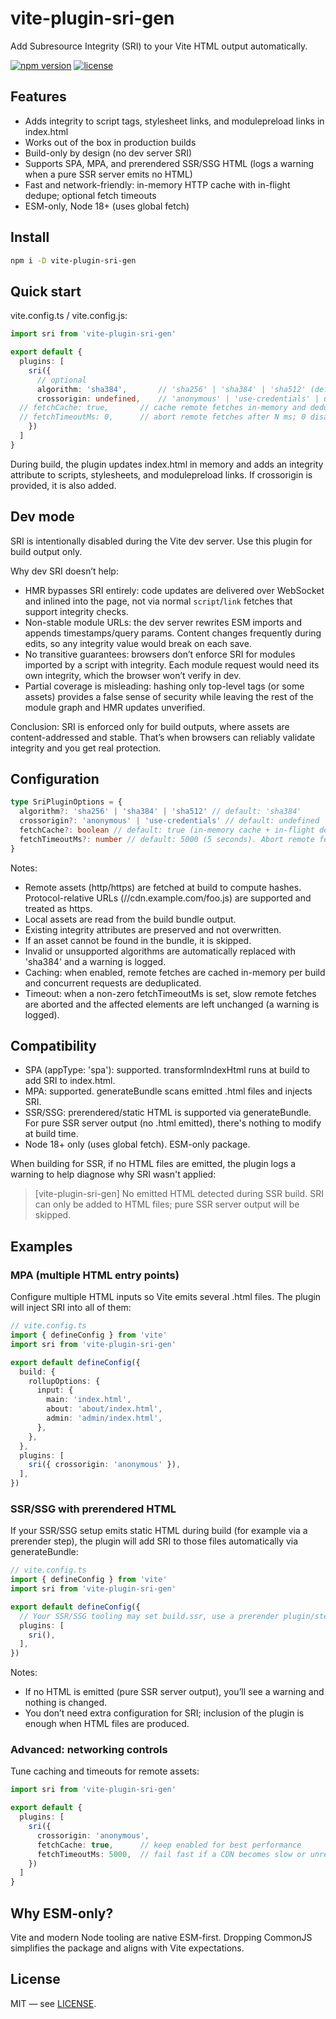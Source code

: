 # vite-plugin-sri-gen

Add Subresource Integrity (SRI) to your Vite HTML output automatically.

[![npm version](https://img.shields.io/npm/v/vite-plugin-sri-gen.svg)](https://www.npmjs.com/package/vite-plugin-sri-gen)
[![license](https://img.shields.io/badge/license-MIT-blue.svg)](LICENSE)

## Features

- Adds integrity to script tags, stylesheet links, and modulepreload links in index.html
- Works out of the box in production builds
- Build-only by design (no dev server SRI)
- Supports SPA, MPA, and prerendered SSR/SSG HTML (logs a warning when a pure SSR server emits no HTML)
- Fast and network-friendly: in-memory HTTP cache with in-flight dedupe; optional fetch timeouts
- ESM-only, Node 18+ (uses global fetch)

## Install

```sh
npm i -D vite-plugin-sri-gen
```

## Quick start

vite.config.ts / vite.config.js:

```ts
import sri from 'vite-plugin-sri-gen'

export default {
  plugins: [
    sri({
      // optional
      algorithm: 'sha384',       // 'sha256' | 'sha384' | 'sha512' (default: 'sha384')
      crossorigin: undefined,    // 'anonymous' | 'use-credentials' | undefined
  // fetchCache: true,       // cache remote fetches in-memory and dedupe concurrent requests (default: true)
  // fetchTimeoutMs: 0,      // abort remote fetches after N ms; 0 disables timeout (default: 0)
    })
  ]
}
```

During build, the plugin updates index.html in memory and adds an integrity attribute to scripts, stylesheets, and modulepreload links. If crossorigin is provided, it is also added.

## Dev mode

SRI is intentionally disabled during the Vite dev server. Use this plugin for build output only.

Why dev SRI doesn’t help:

- HMR bypasses SRI entirely: code updates are delivered over WebSocket and inlined into the page, not via normal `script`/`link` fetches that support integrity checks.
- Non-stable module URLs: the dev server rewrites ESM imports and appends timestamps/query params. Content changes frequently during edits, so any integrity value would break on each save.
- No transitive guarantees: browsers don’t enforce SRI for modules imported by a script with integrity. Each module request would need its own integrity, which the browser won’t verify in dev.
- Partial coverage is misleading: hashing only top-level tags (or some assets) provides a false sense of security while leaving the rest of the module graph and HMR updates unverified.

Conclusion: SRI is enforced only for build outputs, where assets are content-addressed and stable. That’s when browsers can reliably validate integrity and you get real protection.

## Configuration

```ts
type SriPluginOptions = {
  algorithm?: 'sha256' | 'sha384' | 'sha512' // default: 'sha384'
  crossorigin?: 'anonymous' | 'use-credentials' // default: undefined
  fetchCache?: boolean // default: true (in-memory cache + in-flight dedupe for remote assets)
  fetchTimeoutMs?: number // default: 5000 (5 seconds). Abort remote fetches after N ms, 0 to disable timeout
}
```

Notes:

- Remote assets (http/https) are fetched at build to compute hashes. Protocol-relative URLs (//cdn.example.com/foo.js) are supported and treated as https.
- Local assets are read from the build bundle output.
- Existing integrity attributes are preserved and not overwritten.
- If an asset cannot be found in the bundle, it is skipped.
- Invalid or unsupported algorithms are automatically replaced with 'sha384' and a warning is logged.
- Caching: when enabled, remote fetches are cached in-memory per build and concurrent requests are deduplicated.
- Timeout: when a non-zero fetchTimeoutMs is set, slow remote fetches are aborted and the affected elements are left unchanged (a warning is logged).

## Compatibility

- SPA (appType: 'spa'): supported. transformIndexHtml runs at build to add SRI to index.html.
- MPA: supported. generateBundle scans emitted .html files and injects SRI.
- SSR/SSG: prerendered/static HTML is supported via generateBundle. For pure SSR server output (no .html emitted), there's nothing to modify at build time.
- Node 18+ only (uses global fetch). ESM-only package.

When building for SSR, if no HTML files are emitted, the plugin logs a warning to help diagnose why SRI wasn't applied:

> [vite-plugin-sri-gen] No emitted HTML detected during SSR build. SRI can only be added to HTML files; pure SSR server output will be skipped.

## Examples

### MPA (multiple HTML entry points)

Configure multiple HTML inputs so Vite emits several .html files. The plugin will inject SRI into all of them:

```ts
// vite.config.ts
import { defineConfig } from 'vite'
import sri from 'vite-plugin-sri-gen'

export default defineConfig({
  build: {
    rollupOptions: {
      input: {
        main: 'index.html',
        about: 'about/index.html',
        admin: 'admin/index.html',
      },
    },
  },
  plugins: [
    sri({ crossorigin: 'anonymous' }),
  ],
})
```

### SSR/SSG with prerendered HTML

If your SSR/SSG setup emits static HTML during build (for example via a prerender step), the plugin will add SRI to those files automatically via generateBundle:

```ts
// vite.config.ts
import { defineConfig } from 'vite'
import sri from 'vite-plugin-sri-gen'

export default defineConfig({
  // Your SSR/SSG tooling may set build.ssr, use a prerender plugin/step, etc.
  plugins: [
    sri(),
  ],
})
```

Notes:

- If no HTML is emitted (pure SSR server output), you’ll see a warning and nothing is changed.
- You don’t need extra configuration for SRI; inclusion of the plugin is enough when HTML files are produced.

### Advanced: networking controls

Tune caching and timeouts for remote assets:

```ts
import sri from 'vite-plugin-sri-gen'

export default {
  plugins: [
    sri({
      crossorigin: 'anonymous',
      fetchCache: true,      // keep enabled for best performance
      fetchTimeoutMs: 5000,  // fail fast if a CDN becomes slow or unresponsive
    })
  ]
}
```

## Why ESM-only?

Vite and modern Node tooling are native ESM-first. Dropping CommonJS simplifies the package and aligns with Vite expectations.

## License

MIT — see [LICENSE](./LICENSE).
